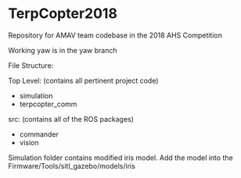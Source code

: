 # TerpCopter2018
Repository for AMAV team codebase in the 2018 AHS Competition

Working yaw is in the yaw branch 


File Structure:

Top Level: (contains all pertinent project code)
- simulation
- terpcopter_comm

src: (contains all of the ROS packages)
- commander
- vision


Simulation folder contains modified iris model. Add the model into the Firmware/Tools/sitl_gazebo/models/iris
